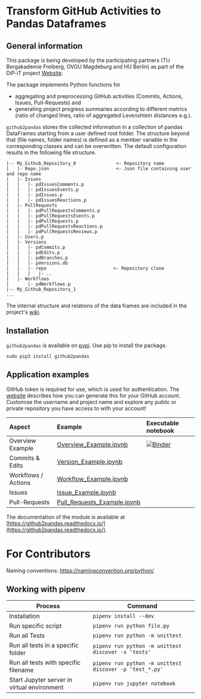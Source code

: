 # Transform GitHub Activities to Pandas Dataframes

## General information

This package is being developed by the participating partners (TU Bergakademie Freiberg, OVGU Magdeburg and HU Berlin) as part of the DiP-iT project [Website](http://dip-it.ovgu.de/).

The package implements Python functions for 
+ aggregating and preprocessing GitHub activities (Commits, Actions, Issues, Pull-Requests) and 
+ generating project progress summaries according to different metrics (ratio of changed lines, ratio of aggregated Levenshtein distances e.g.).

`github2pandas` stores the collected information in a collection of pandas DataFrames starting from a user defined root folder. The structure beyond that (file names, folder names) is defined as a member variable in the corresponding classes and can be overwritten. The default configuration results in the following file structure.

```
|-- My_Github_Repository_0               <- Repository name
|   |- Repo.json                         <- Json file containing user and repo name
|   |- Issues
|   |   |- pdIssuesComments.p
|   |   |- pdIssuesEvents.p
|   |   |- pdIssues.p
|   |   |- pdIssuesReactions.p
|   |- PullRequests
|   |   |- pdPullRequestsComments.p
|   |   |- pdPullRequestsEvents.p
|   |   |- pdPullRequests.p
|   |   |- pdPullRequestsReactions.p
|   |   |- pdPullRequestsReviews.p
|   |- Users.p
|   |- Versions
|   |   |- pdCommits.p
|   |   |- pdEdits.p
|   |   |- pdBranches.p
|   |   |- pVersions.db
|   |   |- repo                         <- Repository clone
|   |   |   |- ..
|   |- Workflows
|       |- pdWorkflows.p
|-- My_Github_Repository_1
...
```
The internal structure and relations of the data frames are included in the project's [wiki](https://github.com/TUBAF-IFI-DiPiT/github2pandas/wiki).

## Installation

`github2pandas` is available on [pypi](https://pypi.org/project/github2pandas/). Use pip to install the package.

```
sudo pip3 install github2pandas
```


## Application examples 

GitHub token is required for use, which is used for authentication. The [website](https://docs.github.com/en/github/authenticating-to-github/creating-a-personal-access-token) describes how you can generate this for your GitHub account. Customise the username and project name and explore any public or private repository you have access to with your account!

| Aspect              | Example                                                                                                                        | Executable notebook | 
|:------------------- |:------------------------------------------------------------------------------------------------------------------------------ |:------------------- |
| Overview Example    | [Overview_Example.ipynb](https://github.com/TUBAF-IFI-DiPiT/github2pandas/blob/main/notebooks/Overview_Example.ipynb)          | [![Binder](https://mybinder.org/badge_logo.svg)](https://mybinder.org/v2/gh/TUBAF-IFI-DiPiT/github2pandas/HEAD?filepath=%2Fnotebooks)  |
| Commits & Edits     | [Version_Example.ipynb](https://github.com/TUBAF-IFI-DiPiT/github2pandas/blob/main/notebooks/Version_Example.ipynb)            |                     |
| Workflows / Actions | [Workflow_Example.ipynb](https://github.com/TUBAF-IFI-DiPiT/github2pandas/blob/main/notebooks/Workflow_Example.ipynb)          |                     |
| Issues              | [Issue_Example.ipynb](https://github.com/TUBAF-IFI-DiPiT/github2pandas/blob/main/notebooks/Issues_Example.ipynb)               |                     |
| Pull-Requests       | [Pull_Requests_Example.ipynb](https://github.com/TUBAF-IFI-DiPiT/github2pandas/blob/main/notebooks/Pull_Requests_Example.ipynb)|                     | 


The documentation of the module is available at [https://github2pandas.readthedocs.io/](https://github2pandas.readthedocs.io/).

# For Contributors

Naming conventions: https://namingconvention.org/python/

## Working with pipenv


| Process                                     | Command                                                 |
| ------------------------------------------- | ------------------------------------------------------- |
| Installation                                | `pipenv install --dev`                                  |
| Run specific script                         | `pipenv run python file.py`                             |
| Run all Tests                               | `pipenv run python -m unittest`                         |
| Run all tests in a specific folder          | `pipenv run python -m unittest discover -s 'tests'`     |
| Run all tests with specific filename        | `pipenv run python -m unittest discover -p 'test_*.py'` |
| Start Jupyter server in virtual environment | `pipenv run jupyter notebook`                           | 